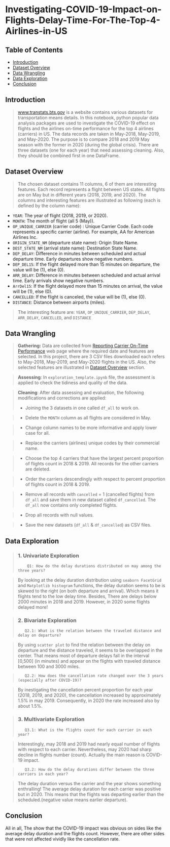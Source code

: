 # Investigating-COVID-19-Impact-on-Flights-Delay-Time-For-The-Top-4-Airlines-in-US

## Table of Contents
- [Introduction](#intro)
- [Dataset Overview](#Dataset)
- [Data Wrangling](#DR)
- [Data Exploration](#DE)
- [Conclusion](#conc)


<a id='intro'></a>
## Introduction

> www.transtats.bts.gov is a website contains various datasets for transportation means details. In this notebook, python popular data analysis packages are used to investigate the COVID-19 effect on flights and the airlines on-time performance for the top 4 airlines (carriers) in US. The data records are taken in May-2018, May-2019, and May-2020. The purpose is to compare 2018 and 2019 May season with the former in 2020 (during the global crisis). There are three datasets (one for each year) that need assessing cleaning. Also, they should be combined first in one DataFrame.

<a id='Dataset'></a>
## Dataset Overview

> The chosen dataset contains 11 columns, 6 of them are interesting features. Each record represents a flight between US states. All flights are on May but in different years (2018, 2019, and 2020). The columns and interesting features are illustrated as following (each is defined by the column name):
- `YEAR`: The year of flight (2018, 2019, or 2020).
- `MONTH`: The month of flight (all 5 (May)).
- `OP_UNIQUE_CARRIER` (carrier code) : Unique Carrier Code. Each code represents   a specific carrier (airline). For example, AA for American Airlines Inc.
- `ORIGIN_STATE_NM` (departure state name): Origin State Name.
- `DEST_STATE_NM` (arrival state name): Destination State Name.
- `DEP_DELAY`: Difference in minutes between scheduled and actual departure time.              Early departures show negative numbers.
- `DEP_DEL15`: If the flight delayed more than 15 minutes on departure, the value will be (1), else (0).
- `ARR_DELAY`: Difference in minutes between scheduled and actual arrival time.                Early arrivals show negative numbers.
- `ArrDel15`: If the flight delayed more than 15 minutes on arrival, the value will be (1), else (0).
- `CANCELLED`: If the flight is canceled, the value will be (1), else (0).
- `DISTANCE`: Distance between airports (miles).		

> The interesting feature are: `YEAR`, `OP_UNIQUE_CARRIER`, `DEP_DELAY`, `ARR_DELAY`, `CANCELLED`, and `DISTANCE`

<a id='DR'></a>
## Data Wrangling

> **Gathering:** Data are collected from [Reporting Carrier On-Time Performance](https://www.transtats.bts.gov/Fields.asp?Table_ID=236)  web page where the required date and features are selected. In this project, there are 3 CSV files downloaded each refers to May-2018, May-2019, and May-2020 flights in the US. Also, the selected features are illustrated in [Dataset Overview](#Dataset) section. 

> **Assessing**: In `exploration_template.ipynb` file, the assessment is applied to check the tidiness and quality of the data. 

> **Cleaning**: After data assessing and evaluation, the following modifications and corrections are applied: 
> - Joining the 3 datasets in one called `df_all` to work on.

> -  Delete the `MONTH` column as all flights are considered in May.
  
> -  Change column names to be more informative and apply lower case for all.

> -  Replace the carriers (airlines) unique codes by their commercial name.

> -  Choose the top 4 carriers that have the largest percent proportion of flights count in 2018 & 2019. All records for the other carriers are deleted.

> -  Order the carriers descendingly with respect to percent proportion of flights count in 2018 & 2019.

> -  Remove all records with `cancelled` = 1 (cancelled flights) from `df_all` and save them in new dataset called `df_cancelled`. The `df_all` now contains only completed flights. 

> -  Drop all records with null values. 

> -  Save the new datasets (`df_all` & `df_cancelled`) as CSV files. 

<a id='DE'></a>
## Data Exploration

> ### 1. Univariate Exploration
>         Q1: How do the delay durations distributed on may among the three years?

> By looking at the delay duration distribution using `seaborn FacetGrid` and `Matplotlib histogram` functions, the delay duration seems to be is skewed to the right (on both departure and arrival). Which means it flights tend to the low delay time. Besides, There are delays below 2000 minutes in 2018 and 2019. However, in 2020 some flights delayed more!

> ### 2. Bivariate Exploration
>        Q2.1: What is the relation between the traveled distance and delay on departure?

> By using `scatter plot` to find the relation between the delay on departure and the distance traveled, it seems to be overlapped in the center. That means most of departure delays fall in the interval [0,500] (in minutes) and appear on the flights with traveled distance between 100 and 3000 miles.

>        Q2.2: How does the cancellation rate changed over the 3 years (especially after COVID-19)?

> By inestigating the cancellation percent proportion for each year (2018, 2019, and 2020), the cancellation increased by approximately 1.5% in may 2019. Consequently, in 2020 the rate increased also by about 1.5%.

> ### 3. Multivariate Exploration
>        Q3.1: What is the flights count for each carrier in each year?

>  Interestingly, may 2018 and 2019 had nearly equal number of flights with respect to each carrier. Nevertheless, may 2020 had sharp decline in flights number (count). Actually the main reason is COVID-19 impact.

>        Q3.2: How do the delay durations differ between the three carriers in each year?

> The delay duration versus the carrier and the year shows something enthralling! The average delay duration for each carrier was positive but in 2020. This means that the flights was departing earlier than the scheduled.(negative value means earlier departure).

<a id='conc'></a>
## Conclusion

All in all, The show that the COVID-19 impact was obvious on sides like the average delay duration and the flights count. However, there are other sides that were not affected vividly like the cancellation rate.

